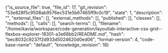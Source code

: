 {"is_source_file": true, "file_id": 17, "git_revision": "53e828f5c9508ab9576ec531e5b67465ff9c0c19", "state": 1, "description": "", "external_files": [], "external_methods": [], "published": [], "classes": [], "methods": [], "calls": [], "search-terms": [], "filename": "/home/kavia/workspace/code-generation/layoutlab-interactive-css-grid--flexbox-explorer-18301-a3e68bb2/README.md", "hash": "bec8032c9237f2d933d5024620d0ed06", "format-version": 4, "code-base-name": "default", "knowledge_revision": 18}